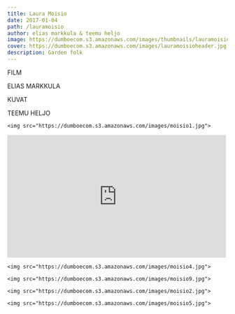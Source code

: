 ```yaml
---
title: Laura Moisio
date: 2017-01-04
path: /lauramoisio
author: elias markkula & teemu heljo
image: https://dumboecom.s3.amazonaws.com/images/thumbnails/lauramoisioheader.jpg
cover: https://dumboecom.s3.amazonaws.com/images/lauramoisioheader.jpg
description: Garden folk
---
```


<div class="story">
    <div class="story-meta">
        <p>FILM</p>
        <p class="story-meta__author">ELIAS MARKKULA</p>
        <p>KUVAT</p>
        <p class="story-meta__author">TEEMU HELJO</p>    
    </div>

  <div class="story-body"> 
    
    <img src="https://dumboecom.s3.amazonaws.com/images/moisio1.jpg">

  <div class="video-wrapper">
        <iframe width="500" height="281" src="https://www.youtube.com/embed/E9-_PymWNn4" frameborder="0" allowfullscreen></iframe>
  </div>

    
    <img src="https://dumboecom.s3.amazonaws.com/images/moisio4.jpg">

    <img src="https://dumboecom.s3.amazonaws.com/images/moisio9.jpg">

    <img src="https://dumboecom.s3.amazonaws.com/images/moisio2.jpg">
  
    <img src="https://dumboecom.s3.amazonaws.com/images/moisio5.jpg">
              
  </div>

</div>